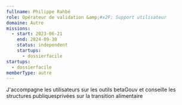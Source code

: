```yaml
---
fullname: Philippe Rahbé
role: Opérateur de validation &amp;#x2F; Support utilisateur
domaine: Autre
missions:
  - start: 2023-06-21
    end: 2024-09-30
    status: independent
    startups:
      - dossierfacile
startups:
  - dossierfacile
memberType: autre
---
```

J'accompagne les utilisateurs sur les outils betaGouv et conseille les structures publiquesprivées sur la transition alimentaire
